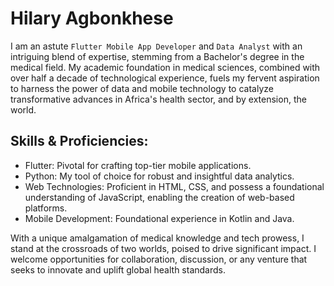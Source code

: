 # Hilary Agbonkhese

I am an astute `Flutter Mobile App Developer` and `Data Analyst` with an intriguing blend of expertise, stemming from a Bachelor's degree in the medical field. My academic foundation in medical sciences, combined with over half a decade of technological experience, fuels my fervent aspiration to harness the power of data and mobile technology to catalyze transformative advances in Africa's health sector, and by extension, the world.

## Skills & Proficiencies:

* Flutter: Pivotal for crafting top-tier mobile applications.
* Python: My tool of choice for robust and insightful data analytics.
* Web Technologies: Proficient in HTML, CSS, and possess a foundational understanding of JavaScript, enabling the creation of web-based platforms.
* Mobile Development: Foundational experience in Kotlin and Java.



With a unique amalgamation of medical knowledge and tech prowess, I stand at the crossroads of two worlds, poised to drive significant impact. I welcome opportunities for collaboration, discussion, or any venture that seeks to innovate and uplift global health standards.
